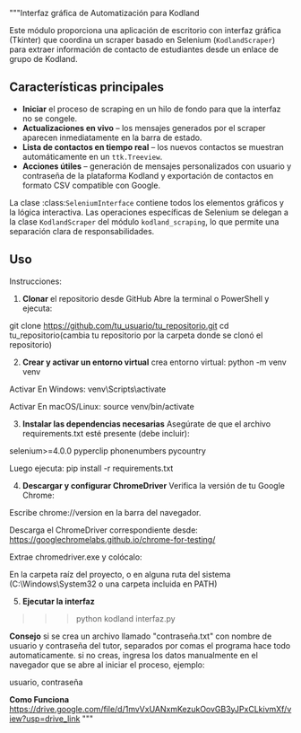 """Interfaz gráfica de Automatización para Kodland

Este módulo proporciona una aplicación de escritorio con interfaz gráfica (Tkinter) que
coordina un scraper basado en Selenium (`KodlandScraper`) para extraer información de
contacto de estudiantes desde un enlace de grupo de Kodland.



Características principales
---------------------------
* **Iniciar** el proceso de scraping en un hilo de fondo para que
  la interfaz no se congele.
* **Actualizaciones en vivo** – los mensajes generados por el scraper aparecen
  inmediatamente en la barra de estado.
* **Lista de contactos en tiempo real** – los nuevos contactos se muestran
  automáticamente en un `ttk.Treeview`.
* **Acciones útiles** – generación de mensajes personalizados con usuario y contraseña de la plataforma Kodland  y exportación de contactos
  en formato CSV compatible con Google.

La clase :class:`SeleniumInterface` contiene todos los elementos gráficos y la lógica
interactiva. Las operaciones específicas de Selenium se delegan a la clase
`KodlandScraper` del módulo `kodland_scraping`, lo que permite una separación clara de responsabilidades.



Uso
---
Instrucciones:

1. **Clonar** el repositorio desde GitHub
Abre la terminal o PowerShell y ejecuta:

git clone https://github.com/tu_usuario/tu_repositorio.git
cd tu_repositorio(cambia tu repositorio por la carpeta donde se clonó el repositorio)


2. **Crear y activar un entorno virtual**
crea entorno virtual:
python -m venv venv

Activar En Windows:
venv\Scripts\activate

Activar En macOS/Linux:
source venv/bin/activate

3. **Instalar las dependencias necesarias**
Asegúrate de que el archivo requirements.txt esté presente (debe incluir):

selenium>=4.0.0
pyperclip
phonenumbers
pycountry

Luego ejecuta:
pip install -r requirements.txt

4. **Descargar y configurar ChromeDriver**
Verifica la versión de tu Google Chrome:

Escribe chrome://version en la barra del navegador.

Descarga el ChromeDriver correspondiente desde:
https://googlechromelabs.github.io/chrome-for-testing/

Extrae chromedriver.exe y colócalo:

En la carpeta raíz del proyecto, o
en alguna ruta del sistema (C:\Windows\System32 o una carpeta incluida en PATH)

5. **Ejecutar la interfaz**
>>> python kodland interfaz.py

**Consejo**
si se crea un archivo llamado "contraseña.txt"
con nombre de usuario y contraseña del tutor,  separados por comas el programa hace todo automaticamente.
si no creas, ingresa los datos manualmente en el navegador que se abre al iniciar el proceso, ejemplo:

usuario,
contraseña

**Como Funciona**
https://drive.google.com/file/d/1mvVxUANxmKezukOovGB3yJPxCLkivmXf/view?usp=drive_link
"""